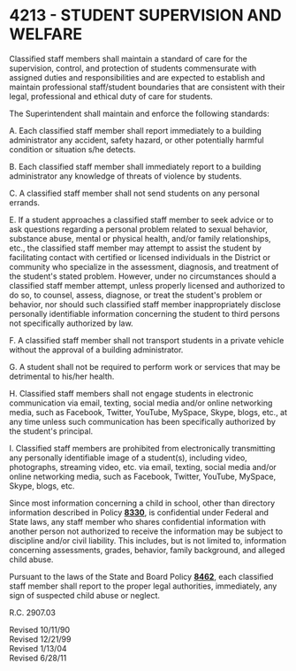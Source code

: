 4213 - STUDENT SUPERVISION AND WELFARE
======================================

Classified staff members shall maintain a standard of care for the
supervision, control, and protection of students commensurate with
assigned duties and responsibilities and are expected to establish and
maintain professional staff/student boundaries that are consistent with
their legal, professional and ethical duty of care for students.

The Superintendent shall maintain and enforce the following standards:

A. Each classified staff member shall report immediately to a building
administrator any accident, safety hazard, or other potentially harmful
condition or situation s/he detects.

B. Each classified staff member shall immediately report to a building
administrator any knowledge of threats of violence by students.

C. A classified staff member shall not send students on any personal
errands.

E. If a student approaches a classified staff member to seek advice or
to ask questions regarding a personal problem related to sexual
behavior, substance abuse, mental or physical health, and/or family
relationships, etc., the classified staff member may attempt to assist
the student by facilitating contact with certified or licensed
individuals in the District or community who specialize in the
assessment, diagnosis, and treatment of the student's stated problem.
However, under no circumstances should a classified staff member
attempt, unless properly licensed and authorized to do so, to counsel,
assess, diagnose, or treat the student's problem or behavior, nor should
such classified staff member inappropriately disclose personally
identifiable information concerning the student to third persons not
specifically authorized by law.

F. A classified staff member shall not transport students in a private
vehicle without the approval of a building administrator.

G. A student shall not be required to perform work or services that may
be detrimental to his/her health.

H. Classified staff members shall not engage students in electronic
communication via email, texting, social media and/or online networking
media, such as Facebook, Twitter, YouTube, MySpace, Skype, blogs, etc.,
at any time unless such communication has been specifically authorized
by the student's principal.

I. Classified staff members are prohibited from electronically
transmitting any personally identifiable image of a student(s),
including video, photographs, streaming video, etc. via email, texting,
social media and/or online networking media, such as Facebook, Twitter,
YouTube, MySpace, Skype, blogs, etc.

Since most information concerning a child in school, other than
directory information described in Policy [**8330**](po8330.htm), is
confidential under Federal and State laws, any staff member who shares
confidential information with another person not authorized to receive
the information may be subject to discipline and/or civil liability.
This includes, but is not limited to, information concerning
assessments, grades, behavior, family background, and alleged child
abuse.

Pursuant to the laws of the State and Board Policy
[**8462**](po8462.htm), each classified staff member shall report to the
proper legal authorities, immediately, any sign of suspected child abuse
or neglect.

R.C. 2907.03

Revised 10/11/90\
 Revised 12/21/99\
 Revised 1/13/04\
 Revised 6/28/11
